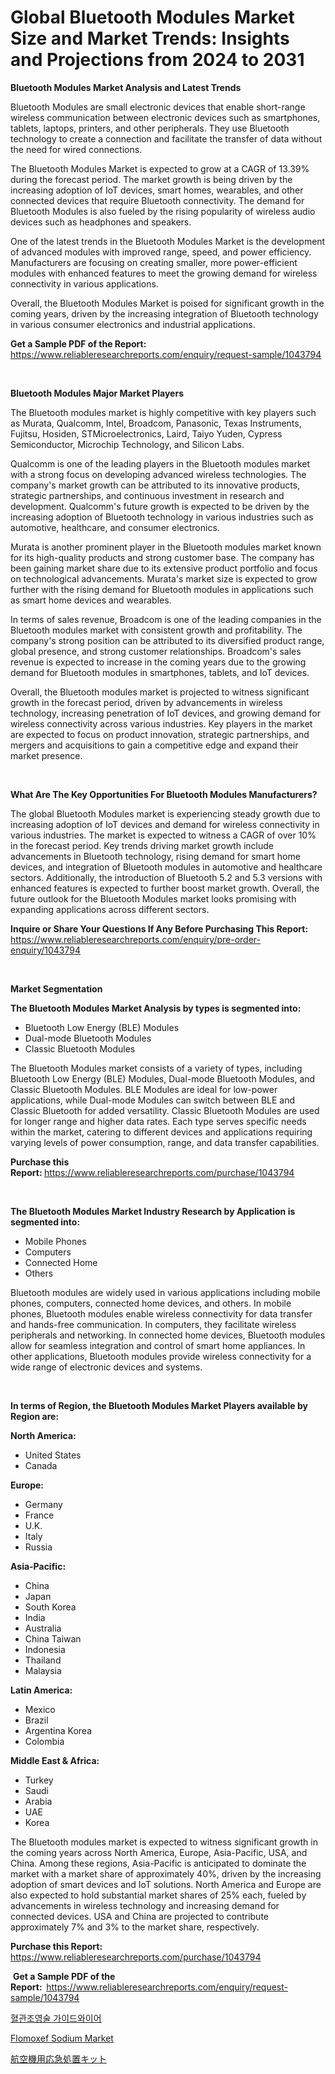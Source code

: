 <p><h1>Global Bluetooth Modules Market Size and Market Trends: Insights and Projections from 2024 to 2031</h1></p><p><strong>Bluetooth Modules Market Analysis and Latest Trends</strong></p>
<p><p>Bluetooth Modules are small electronic devices that enable short-range wireless communication between electronic devices such as smartphones, tablets, laptops, printers, and other peripherals. They use Bluetooth technology to create a connection and facilitate the transfer of data without the need for wired connections.</p><p>The Bluetooth Modules Market is expected to grow at a CAGR of 13.39% during the forecast period. The market growth is being driven by the increasing adoption of IoT devices, smart homes, wearables, and other connected devices that require Bluetooth connectivity. The demand for Bluetooth Modules is also fueled by the rising popularity of wireless audio devices such as headphones and speakers.</p><p>One of the latest trends in the Bluetooth Modules Market is the development of advanced modules with improved range, speed, and power efficiency. Manufacturers are focusing on creating smaller, more power-efficient modules with enhanced features to meet the growing demand for wireless connectivity in various applications.</p><p>Overall, the Bluetooth Modules Market is poised for significant growth in the coming years, driven by the increasing integration of Bluetooth technology in various consumer electronics and industrial applications.</p></p>
<p><strong>Get a Sample PDF of the Report:&nbsp;</strong> <a href="https://www.reliableresearchreports.com/enquiry/request-sample/1043794">https://www.reliableresearchreports.com/enquiry/request-sample/1043794</a></p>
<p>&nbsp;</p>
<p><strong>Bluetooth Modules Major Market Players</strong></p>
<p><p>The Bluetooth modules market is highly competitive with key players such as Murata, Qualcomm, Intel, Broadcom, Panasonic, Texas Instruments, Fujitsu, Hosiden, STMicroelectronics, Laird, Taiyo Yuden, Cypress Semiconductor, Microchip Technology, and Silicon Labs. </p><p>Qualcomm is one of the leading players in the Bluetooth modules market with a strong focus on developing advanced wireless technologies. The company's market growth can be attributed to its innovative products, strategic partnerships, and continuous investment in research and development. Qualcomm's future growth is expected to be driven by the increasing adoption of Bluetooth technology in various industries such as automotive, healthcare, and consumer electronics.</p><p>Murata is another prominent player in the Bluetooth modules market known for its high-quality products and strong customer base. The company has been gaining market share due to its extensive product portfolio and focus on technological advancements. Murata's market size is expected to grow further with the rising demand for Bluetooth modules in applications such as smart home devices and wearables.</p><p>In terms of sales revenue, Broadcom is one of the leading companies in the Bluetooth modules market with consistent growth and profitability. The company's strong position can be attributed to its diversified product range, global presence, and strong customer relationships. Broadcom's sales revenue is expected to increase in the coming years due to the growing demand for Bluetooth modules in smartphones, tablets, and IoT devices.</p><p>Overall, the Bluetooth modules market is projected to witness significant growth in the forecast period, driven by advancements in wireless technology, increasing penetration of IoT devices, and growing demand for wireless connectivity across various industries. Key players in the market are expected to focus on product innovation, strategic partnerships, and mergers and acquisitions to gain a competitive edge and expand their market presence.</p></p>
<p>&nbsp;</p>
<p><strong>What Are The Key Opportunities For Bluetooth Modules Manufacturers?</strong></p>
<p><p>The global Bluetooth Modules market is experiencing steady growth due to increasing adoption of IoT devices and demand for wireless connectivity in various industries. The market is expected to witness a CAGR of over 10% in the forecast period. Key trends driving market growth include advancements in Bluetooth technology, rising demand for smart home devices, and integration of Bluetooth modules in automotive and healthcare sectors. Additionally, the introduction of Bluetooth 5.2 and 5.3 versions with enhanced features is expected to further boost market growth. Overall, the future outlook for the Bluetooth Modules market looks promising with expanding applications across different sectors.</p></p>
<p><strong>Inquire or Share Your Questions If Any Before Purchasing This Report:</strong> <a href="https://www.reliableresearchreports.com/enquiry/pre-order-enquiry/1043794">https://www.reliableresearchreports.com/enquiry/pre-order-enquiry/1043794</a></p>
<p>&nbsp;</p>
<p><strong>Market Segmentation</strong></p>
<p><strong>The Bluetooth Modules Market Analysis by types is segmented into:</strong></p>
<p><ul><li>Bluetooth Low Energy (BLE) Modules</li><li>Dual-mode Bluetooth Modules</li><li>Classic Bluetooth Modules</li></ul></p>
<p><p>The Bluetooth Modules market consists of a variety of types, including Bluetooth Low Energy (BLE) Modules, Dual-mode Bluetooth Modules, and Classic Bluetooth Modules. BLE Modules are ideal for low-power applications, while Dual-mode Modules can switch between BLE and Classic Bluetooth for added versatility. Classic Bluetooth Modules are used for longer range and higher data rates. Each type serves specific needs within the market, catering to different devices and applications requiring varying levels of power consumption, range, and data transfer capabilities.</p></p>
<p><strong>Purchase this Report:&nbsp;</strong><a href="https://www.reliableresearchreports.com/purchase/1043794">https://www.reliableresearchreports.com/purchase/1043794</a></p>
<p>&nbsp;</p>
<p><strong>The Bluetooth Modules Market Industry Research by Application is segmented into:</strong></p>
<p><ul><li>Mobile Phones</li><li>Computers</li><li>Connected Home</li><li>Others</li></ul></p>
<p><p>Bluetooth modules are widely used in various applications including mobile phones, computers, connected home devices, and others. In mobile phones, Bluetooth modules enable wireless connectivity for data transfer and hands-free communication. In computers, they facilitate wireless peripherals and networking. In connected home devices, Bluetooth modules allow for seamless integration and control of smart home appliances. In other applications, Bluetooth modules provide wireless connectivity for a wide range of electronic devices and systems.</p></p>
<p>&nbsp;</p>
<p><strong>In terms of Region, the Bluetooth Modules Market Players available by Region are:</strong></p>
<p>
    <p> <strong> North America: </strong>
        <ul>
            <li>United States</li>
            <li>Canada</li>
        </ul>
        </p> 
    <p> <strong> Europe: </strong>
        <ul>
            <li>Germany</li>
            <li>France</li>
            <li>U.K.</li>
            <li>Italy</li>
            <li>Russia</li>
        </ul>
        </p> 
    <p> <strong> Asia-Pacific: </strong>
        <ul>
            <li>China</li>
            <li>Japan</li>
            <li>South Korea</li>
            <li>India</li>
            <li>Australia</li>
            <li>China Taiwan</li>
            <li>Indonesia</li>
            <li>Thailand</li>
            <li>Malaysia</li>
        </ul>
        </p> 
    <p> <strong> Latin America: </strong>
        <ul>
            <li>Mexico</li>
            <li>Brazil</li>
            <li>Argentina Korea</li>
            <li>Colombia</li>
        </ul>
        </p> 
    <p> <strong> Middle East & Africa: </strong>
        <ul>
            <li>Turkey</li>
            <li>Saudi</li>
            <li>Arabia</li>
            <li>UAE</li>
            <li>Korea</li>
        </ul>
    </p>
    </p>
<p><p>The Bluetooth modules market is expected to witness significant growth in the coming years across North America, Europe, Asia-Pacific, USA, and China. Among these regions, Asia-Pacific is anticipated to dominate the market with a market share of approximately 40%, driven by the increasing adoption of smart devices and IoT solutions. North America and Europe are also expected to hold substantial market shares of 25% each, fueled by advancements in wireless technology and increasing demand for connected devices. USA and China are projected to contribute approximately 7% and 3% to the market share, respectively.</p></p>
<p><strong>Purchase this Report: </strong><a href="https://www.reliableresearchreports.com/purchase/1043794">https://www.reliableresearchreports.com/purchase/1043794</a></p>
<p>&nbsp;<strong>Get a Sample PDF of the Report:&nbsp;&nbsp;</strong><a href="https://www.reliableresearchreports.com/enquiry/request-sample/1043794">https://www.reliableresearchreports.com/enquiry/request-sample/1043794</a></p>
<p><strong></strong></p>
<p><p><a href="https://github.com/vss5505pa7z1p/Market-Research-Report-List-1/blob/main/24687997973.md">혈관조영술 가이드와이어</a></p><p><a href="https://gratis-rainforest-2ca.notion.site/Flomoxef-Sodium-Market-A-Comprehensive-Report-of-its-Market-Share-Growth-Trends-2024-2031-d6aa83851c21471ea65efd543ab6bc68">Flomoxef Sodium Market</a></p><p><a href="https://github.com/avwofrml53535/Market-Research-Report-List-1/blob/main/71173288098.md">航空機用応急処置キット</a></p></p>